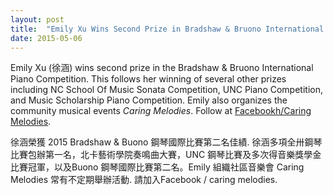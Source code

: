 ```yaml
---
layout: post
title:  "Emily Xu Wins Second Prize in Bradshaw & Bruono International Piano Competition"
date: 2015-05-06
---
```


Emily Xu (徐涵) wins second prize in the Bradshaw & Bruono International Piano Competition. This follows her winning of several other prizes including NC School Of Music Sonata Competition, UNC Piano Competition, and Music Scholarship Piano Competition. Emily also organizes the community musical events _Caring Melodies_. Follow at [Facebookh/Caring Melodies](https://www.facebook.com/caringmelodies).

徐涵榮獲 2015 Bradshaw & Buono 鋼琴國際比賽第二名佳績. 徐涵多項全卅鋼琴比賽包辦第一名，北卡藝術學院奏鳴曲大賽，UNC 鋼琴比賽及多次得音樂獎學金比賽冠軍，以及Buono 鋼琴國際比賽第二名。Emily 組織社區音樂會 Caring Melodies 常有不定期舉辦活動.  請加入Facebook / caring melodies.

